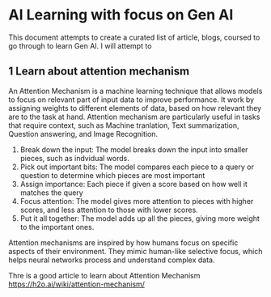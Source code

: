 # AI Learning with focus on Gen AI
This document attempts to create a curated list of article, blogs, coursed to go through to learn Gen AI. I will attempt to 

## 1 Learn about attention mechanism
An Attention Mechanism is a machine learning technique that allows models to focus on relevant part of input data to improve performance. It work by assigning weights to different elements of data, based on how relevant they are to the task at hand.
Attention mechanism are particularly useful in tasks that require context, such as Machine tranlation, Text summarization, Question answering, and Image Recognition.


1. Break down the input: The model breaks down the input into smaller pieces, such as indvidual words.
2. Pick out important bits: The model compares each piece to a query or question to determine which pieces are most important
3. Assign importance: Each piece if given a score based on how well it matches the query
4. Focus attention: The model gives more attention to pieces with higher scores, and less attention to those with lower scores.
5. Put it all together: The model adds up all the pieces, giving more weight to the important ones.

Attention mechanisms are inspired by how humans focus on specific aspects of their environment. They mimic human-like selective focus, which helps neural networks process and understand complex data.

Thre is a good article to learn about Attention Mechanism
https://h2o.ai/wiki/attention-mechanism/




  